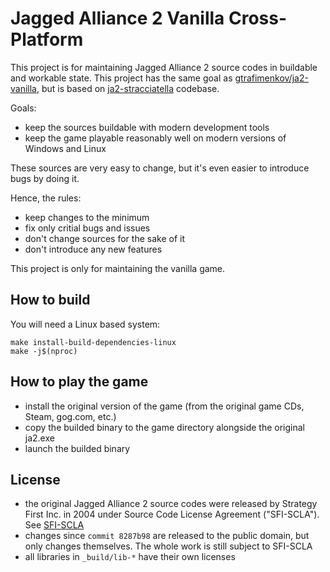 # Jagged Alliance 2 Vanilla Cross-Platform

This project is for maintaining Jagged Alliance 2 source codes
in buildable and workable state.  This project has
the same goal as [gtrafimenkov/ja2-vanilla](https://github.com/gtrafimenkov/ja2-vanilla),
but is based on [ja2-stracciatella](https://github.com/ja2-stracciatella/ja2-stracciatella)
codebase.

Goals:
- keep the sources buildable with modern development tools
- keep the game playable reasonably well on modern versions of Windows and Linux

These sources are very easy to change, but it's even easier to introduce
bugs by doing it.

Hence, the rules:
- keep changes to the minimum
- fix only critial bugs and issues
- don't change sources for the sake of it
- don't introduce any new features

This project is only for maintaining the vanilla game.

## How to build

You will need a Linux based system:

```
make install-build-dependencies-linux
make -j$(nproc)
```

## How to play the game

- install the original version of the game (from the original game CDs, Steam, gog.com, etc.)
- copy the builded binary to the game directory alongside the original ja2.exe
- launch the builded binary

## License

- the original Jagged Alliance 2 source codes were released by Strategy First Inc. in
  2004 under Source Code License Agreement ("SFI-SCLA").  See [SFI-SCLA](SFI-SCLA.txt)
- changes since `commit 8287b98` are released to the public domain, but only changes
  themselves.  The whole work is still subject to SFI-SCLA
- all libraries in `_build/lib-*` have their own licenses
